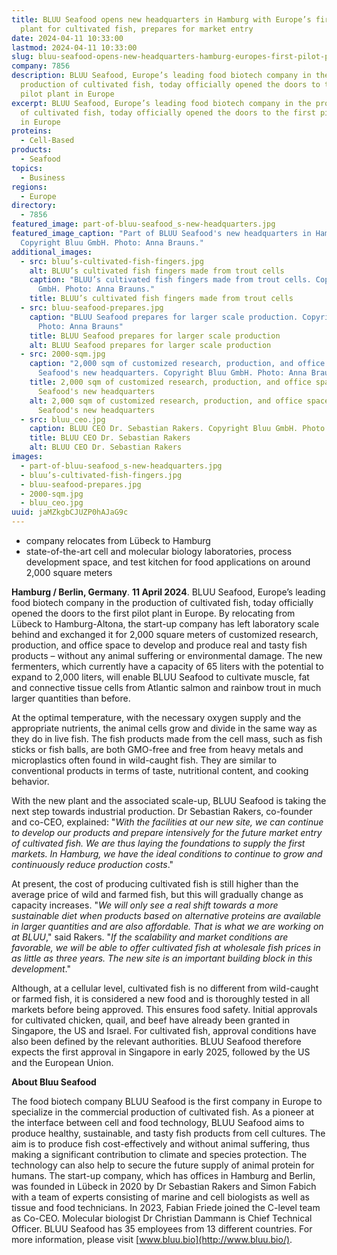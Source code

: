 ```yaml
---
title: BLUU Seafood opens new headquarters in Hamburg with Europe’s first pilot
  plant for cultivated fish, prepares for market entry
date: 2024-04-11 10:33:00
lastmod: 2024-04-11 10:33:00
slug: bluu-seafood-opens-new-headquarters-hamburg-europes-first-pilot-plant-cultivated-fish-prepares-market-entry
company: 7856
description: BLUU Seafood, Europe’s leading food biotech company in the
  production of cultivated fish, today officially opened the doors to the first
  pilot plant in Europe
excerpt: BLUU Seafood, Europe’s leading food biotech company in the production
  of cultivated fish, today officially opened the doors to the first pilot plant
  in Europe
proteins:
  - Cell-Based
products:
  - Seafood
topics:
  - Business
regions:
  - Europe
directory:
  - 7856
featured_image: part-of-bluu-seafood_s-new-headquarters.jpg
featured_image_caption: "Part of BLUU Seafood's new headquarters in Hamburg.
  Copyright Bluu GmbH. Photo: Anna Brauns."
additional_images:
  - src: bluu’s-cultivated-fish-fingers.jpg
    alt: BLUU’s cultivated fish fingers made from trout cells
    caption: "BLUU’s cultivated fish fingers made from trout cells. Copyright Bluu
      GmbH. Photo: Anna Brauns."
    title: BLUU’s cultivated fish fingers made from trout cells
  - src: bluu-seafood-prepares.jpg
    caption: "BLUU Seafood prepares for larger scale production. Copyright Bluu GmbH
      Photo: Anna Brauns"
    title: BLUU Seafood prepares for larger scale production
    alt: BLUU Seafood prepares for larger scale production
  - src: 2000-sqm.jpg
    caption: "2,000 sqm of customized research, production, and office space at BLUU
      Seafood's new headquarters. Copyright Bluu GmbH. Photo: Anna Brauns."
    title: 2,000 sqm of customized research, production, and office space at BLUU
      Seafood's new headquarters
    alt: 2,000 sqm of customized research, production, and office space at BLUU
      Seafood's new headquarters
  - src: bluu_ceo.jpg
    caption: BLUU CEO Dr. Sebastian Rakers. Copyright Bluu GmbH. Photo by Henrik Gergen.
    title: BLUU CEO Dr. Sebastian Rakers
    alt: BLUU CEO Dr. Sebastian Rakers
images:
  - part-of-bluu-seafood_s-new-headquarters.jpg
  - bluu’s-cultivated-fish-fingers.jpg
  - bluu-seafood-prepares.jpg
  - 2000-sqm.jpg
  - bluu_ceo.jpg
uuid: jaMZkgbCJUZP0hAJaG9c
---
```

* company relocates from Lübeck to Hamburg
* state-of-the-art cell and molecular biology laboratories, process development space, and test kitchen for food applications on around 2,000 square meters

**Hamburg / Berlin, Germany**. **11 April 2024**. BLUU Seafood, Europe’s leading food biotech company in the production of cultivated fish, today officially opened the doors to the first pilot plant in Europe. By relocating from Lübeck to Hamburg-Altona, the start-up company has left laboratory scale behind and exchanged it for 2,000 square meters of customized research, production, and office space to develop and produce real and tasty fish products – without any animal suffering or environmental damage. The new fermenters, which currently have a capacity of 65 liters with the potential to expand to 2,000 liters, will enable BLUU Seafood to cultivate muscle, fat and connective tissue cells from Atlantic salmon and rainbow trout in much larger quantities than before.

At the optimal temperature, with the necessary oxygen supply and the appropriate nutrients, the animal cells grow and divide in the same way as they do in live fish. The fish products made from the cell mass, such as fish sticks or fish balls, are both GMO-free and free from heavy metals and microplastics often found in wild-caught fish. They are similar to conventional products in terms of taste, nutritional content, and cooking behavior.

With the new plant and the associated scale-up, BLUU Seafood is taking the next step towards industrial production. Dr Sebastian Rakers, co-founder and co-CEO, explained: "*With the facilities at our new site, we can continue to develop our products and prepare intensively for the future market entry of cultivated fish. We are thus laying the foundations to supply the first markets. In Hamburg, we have the ideal conditions to continue to grow and continuously reduce production costs*."

At present, the cost of producing cultivated fish is still higher than the average price of wild and farmed fish, but this will gradually change as capacity increases. "*We will only see a real shift towards a more sustainable diet when products based on alternative proteins are available in larger quantities and are also affordable. That is what we are working on at BLUU*," said Rakers. "*If the scalability and market conditions are favorable, we will be able to offer cultivated fish at wholesale fish prices in as little as three years. The new site is an important building block in this development*."

Although, at a cellular level, cultivated fish is no different from wild-caught or farmed fish, it is considered a new food and is thoroughly tested in all markets before being approved. This ensures food safety. Initial approvals for cultivated chicken, quail, and beef have already been granted in Singapore, the US and Israel. For cultivated fish, approval conditions have also been defined by the relevant authorities. BLUU Seafood therefore expects the first approval in Singapore in early 2025, followed by the US and the European Union.

**About Bluu Seafood**

The food biotech company BLUU Seafood is the first company in Europe to specialize in the commercial production of cultivated fish. As a pioneer at the interface between cell and food technology, BLUU Seafood aims to produce healthy, sustainable, and tasty fish products from cell cultures. The aim is to produce fish cost-effectively and without animal suffering, thus making a significant contribution to climate and species protection. The technology can also help to secure the future supply of animal protein for humans. The start-up company, which has offices in Hamburg and Berlin, was founded in Lübeck in 2020 by Dr Sebastian Rakers and Simon Fabich with a team of experts consisting of marine and cell biologists as well as tissue and food technicians. In 2023, Fabian Friede joined the C-level team as Co-CEO. Molecular biologist Dr Christian Dammann is Chief Technical Officer. BLUU Seafood has 35 employees from 13 different countries. For more information, please visit [www.bluu.bio](http://www.bluu.bio/).
